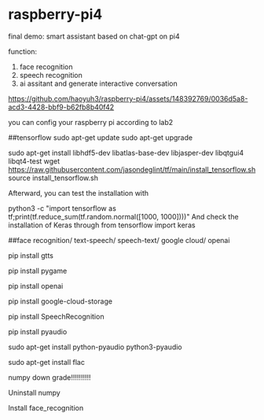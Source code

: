 # raspberry-pi4
final demo: smart assistant based on chat-gpt on pi4

function:
1. face recognition
2. speech recognition
3. ai assitant and generate interactive conversation

https://github.com/haoyuh3/raspberry-pi4/assets/148392769/0036d5a8-acd3-4428-bbf9-b62fb8b40f42


you can config your raspberry pi according to lab2

##tensorflow
sudo apt-get update
sudo apt-get upgrade

sudo apt-get install libhdf5-dev libatlas-base-dev libjasper-dev libqtgui4 libqt4-test
wget https://raw.githubusercontent.com/jasondeglint/tf/main/install_tensorflow.sh
source install_tensorflow.sh

Afterward, you can test the installation with

python3 -c "import tensorflow as tf;print(tf.reduce_sum(tf.random.normal([1000, 1000])))" 
And check the installation of Keras through
from tensorflow import keras

##face recognition/ text-speech/ speech-text/ google cloud/ openai

pip install gtts

pip install pygame

pip install openai

pip install google-cloud-storage

pip install SpeechRecognition

pip install pyaudio

sudo apt-get install python-pyaudio python3-pyaudio

sudo apt-get install flac

numpy down grade!!!!!!!!!!

Uninstall numpy

Install face_recognition


